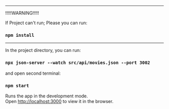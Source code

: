*******************************************

!!!!!WARNING!!!!!

If Project can't run; Please you can run:
### `npm install`

********************************************

In the project directory, you can run:
### `npx json-server --watch src/api/movies.json --port 3002`
and open second terminal:
### `npm start`

Runs the app in the development mode.\
Open [http://localhost:3000](http://localhost:3000) to view it in the browser.

